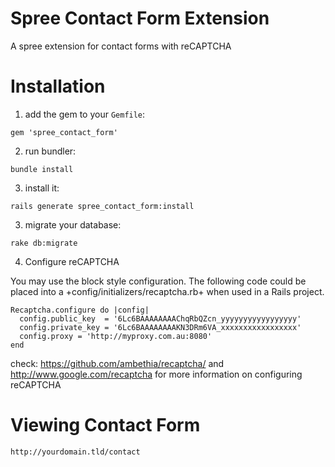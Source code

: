 Spree Contact Form Extension
=========

A spree extension for contact forms with reCAPTCHA

Installation
============

1) add the gem to your `Gemfile`:

`gem 'spree_contact_form'`

2) run bundler:

`bundle install`

3) install it:

`rails generate spree_contact_form:install`

3) migrate your database:

`rake db:migrate`

4) Configure reCAPTCHA

You may use the block style configuration. The following code could be placed
into a +config/initializers/recaptcha.rb+ when used in a Rails project.

```
Recaptcha.configure do |config|
  config.public_key  = '6Lc6BAAAAAAAAChqRbQZcn_yyyyyyyyyyyyyyyyy'
  config.private_key = '6Lc6BAAAAAAAAKN3DRm6VA_xxxxxxxxxxxxxxxxx'
  config.proxy = 'http://myproxy.com.au:8080'
end
```

check: https://github.com/ambethia/recaptcha/ and http://www.google.com/recaptcha for more information on configuring reCAPTCHA


Viewing Contact Form
======================

`http://yourdomain.tld/contact`
